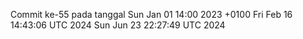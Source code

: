 Commit ke-55 pada tanggal Sun Jan 01 14:00 2023 +0100
Fri Feb 16 14:43:06 UTC 2024
Sun Jun 23 22:27:49 UTC 2024
